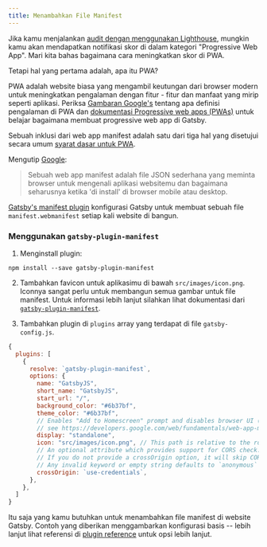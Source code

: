 ```yaml
---
title: Menambahkan File Manifest
---
```


Jika kamu menjalankan [audit dengan menggunakan Lighthouse](/docs/audit-with-lighthouse/), mungkin kamu akan mendapatkan notifikasi skor di dalam kategori "Progressive Web App". Mari kita bahas bagaimana cara meningkatkan skor di PWA.

Tetapi hal yang pertama adalah, apa itu PWA?

PWA adalah website biasa yang mengambil keutungan dari browser modern untuk meningkatkan pengalaman dengan fitur - fitur dan manfaat yang mirip seperti aplikasi. Periksa [Gambaran Google's](https://developers.google.com/web/progressive-web-apps/) tentang apa definisi pengalaman di PWA dan [dokumentasi Progressive web apps (PWAs)](/docs/progressive-web-app/) untuk belajar bagaimana membuat progressive web app di Gatsby.

Sebuah inklusi dari web app manifest adalah satu dari tiga hal yang disetujui secara umum [syarat dasar untuk PWA](https://alistapart.com/article/yes-that-web-project-should-be-a-pwa#section1).

Mengutip [Google](https://developers.google.com/web/fundamentals/web-app-manifest/):

> Sebuah web app manifest adalah file JSON sederhana yang meminta browser untuk mengenali aplikasi websitemu dan bagaimana seharusnya ketika 'di install' di browser mobile atau desktop.

[Gatsby's manifest plugin](/packages/gatsby-plugin-manifest/) konfigurasi Gatsby untuk membuat sebuah file `manifest.webmanifest` setiap kali website di bangun.

### Menggunakan `gatsby-plugin-manifest`

1.  Menginstall plugin:

```shell
npm install --save gatsby-plugin-manifest
```
2. Tambahkan favicon untuk aplikasimu di bawah `src/images/icon.png`. Iconnya sangat perlu untuk membangun semua gambar untuk file manifest. Untuk informasi lebih lanjut silahkan lihat dokumentasi dari [`gatsby-plugin-manifest`](https://github.com/gatsbyjs/gatsby/blob/master/packages/gatsby-plugin-manifest/README.md).

3. Tambahkan plugin di `plugins` array yang terdapat di file `gatsby-config.js`.

```javascript:title=gatsby-config.js
{
  plugins: [
    {
      resolve: `gatsby-plugin-manifest`,
      options: {
        name: "GatsbyJS",
        short_name: "GatsbyJS",
        start_url: "/",
        background_color: "#6b37bf",
        theme_color: "#6b37bf",
        // Enables "Add to Homescreen" prompt and disables browser UI (including back button)
        // see https://developers.google.com/web/fundamentals/web-app-manifest/#display
        display: "standalone",
        icon: "src/images/icon.png", // This path is relative to the root of the site.
        // An optional attribute which provides support for CORS check.
        // If you do not provide a crossOrigin option, it will skip CORS for manifest.
        // Any invalid keyword or empty string defaults to `anonymous`
        crossOrigin: `use-credentials`,
      },
    },
  ]
}
```

Itu saja yang kamu butuhkan untuk menambahkan file manifest di website Gatsby. Contoh yang diberikan menggambarkan konfigurasi basis -- lebih lanjut lihat referensi di [plugin reference](/packages/gatsby-plugin-manifest/?=gatsby-plugin-manifest#automatic-mode) untuk opsi lebih lanjut.
